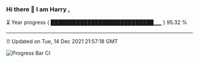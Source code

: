 ### Hi there 👋 I am Harry , 

⏳ Year progress { ████████████████████████████▁▁ } 95.32 %

---

⏰ Updated on Tue, 14 Dec 2021 21:57:18 GMT

![Progress Bar CI](https://github.com/duykhang68/duykhang68/workflows/Progress%20Bar%20CI/badge.svg)
